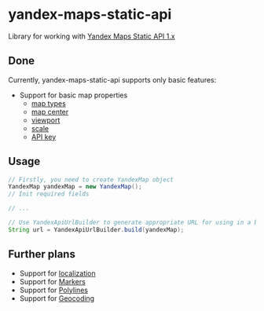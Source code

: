 yandex-maps-static-api
======================

Library for working with [Yandex Maps Static API 1.x](http://api.yandex.ru/maps/doc/staticapi/)

Done
----
Currently, yandex-maps-static-api supports only basic features:
- Support for basic map properties
  - [map types](http://api.yandex.ru/maps/doc/staticapi/1.x/dg/concepts/map_type.xml)
  - [map center](http://api.yandex.ru/maps/doc/staticapi/1.x/dg/concepts/map_center.xml)
  - [viewport](http://api.yandex.ru/maps/doc/staticapi/1.x/dg/concepts/map_viewport.xml)
  - [scale](http://api.yandex.ru/maps/doc/staticapi/1.x/dg/concepts/map_scale.xml)
  - [API key](http://api.yandex.ru/maps/form.xml)

Usage
-----
```Java
// Firstly, you need to create YandexMap object
YandexMap yandexMap = new YandexMap();
// Init required fields

// ...

// Use YandexApiUrlBuilder to generate appropriate URL for using in a browser or web component
String url = YandexApiUrlBuilder.build(yandexMap);
```
Further plans
-----
- Support for [localization](http://api.yandex.ru/maps/doc/staticapi/1.x/dg/concepts/localization.xml)
- Support for [Markers](http://api.yandex.ru/maps/doc/staticapi/1.x/dg/concepts/markers.xml)
- Support for [Polylines](http://api.yandex.ru/maps/doc/staticapi/1.x/dg/concepts/polylines.xml)
- Support for [Geocoding](http://api.yandex.ru/maps/doc/geocoder/desc/concepts/About.xml)
